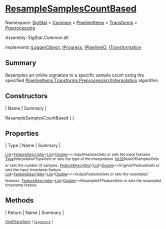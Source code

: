 # [ResampleSamplesCountBased](./ResampleSamplesCountBased.md)

Namespace: [SigStat]() > [Common](./../../../README.md) > [PipelineItems]() > [Transforms]() > [Preprocessing](./README.md)

Assembly: SigStat.Common.dll

Implements [ILoggerObject](./../../../ILoggerObject.md), [IProgress](./../../../Helpers/IProgress.md), [IPipelineIO](./../../../Pipeline/IPipelineIO.md), [ITransformation](./../../../ITransformation.md)

## Summary
Resamples an online signature to a specific sample count using the specified [PipelineItems.Transforms.Preprocessing.IInterpolation](https://github.com/hargitomi97/sigstat/blob/master/docs/md/SigStat/Common/PipelineItems/Transforms/Preprocessing/IInterpolation.md) algorithm

## Constructors

| Name | Summary | 

ResampleSamplesCountBased (  )<sub></sub>


## Properties

| Type | Name | Summary | 

<sub>[List](https://docs.microsoft.com/en-us/dotnet/api/System.Collections.Generic.List-1)\<[FeatureDescriptor](./../../../FeatureDescriptor-1.md)\<[List](https://docs.microsoft.com/en-us/dotnet/api/System.Collections.Generic.List-1)\<[Double](https://docs.microsoft.com/en-us/dotnet/api/System.Double)>>></sub><sub>InputFeatures</sub><sub>Gets or sets the input features.</sub>
<sub>[Type](https://docs.microsoft.com/en-us/dotnet/api/System.Type)</sub><sub>InterpolationType</sub><sub>Gets or sets the type of the interpolation. <seealso cref="T:SigStat.Common.PipelineItems.Transforms.Preprocessing.IInterpolation" /></sub>
<sub>[Int32](https://docs.microsoft.com/en-us/dotnet/api/System.Int32)</sub><sub>NumOfSamples</sub><sub>Gets or sets the number of samples.</sub>
<sub>[FeatureDescriptor](./../../../FeatureDescriptor-1.md)\<[List](https://docs.microsoft.com/en-us/dotnet/api/System.Collections.Generic.List-1)\<[Double](https://docs.microsoft.com/en-us/dotnet/api/System.Double)>></sub><sub>OriginalTFeature</sub><sub>Gets or sets the input timestamp feature.</sub>
<sub>[List](https://docs.microsoft.com/en-us/dotnet/api/System.Collections.Generic.List-1)\<[FeatureDescriptor](./../../../FeatureDescriptor-1.md)\<[List](https://docs.microsoft.com/en-us/dotnet/api/System.Collections.Generic.List-1)\<[Double](https://docs.microsoft.com/en-us/dotnet/api/System.Double)>>></sub><sub>OutputFeatures</sub><sub>Gets or sets the resampled  features.</sub>
<sub>[FeatureDescriptor](./../../../FeatureDescriptor-1.md)\<[List](https://docs.microsoft.com/en-us/dotnet/api/System.Collections.Generic.List-1)\<[Double](https://docs.microsoft.com/en-us/dotnet/api/System.Double)>></sub><sub>ResampledTFeature</sub><sub>Gets or sets the resampled timestamp feature.</sub>


## Methods

| Return | Name | Summary | 

<sub>[Void](https://docs.microsoft.com/en-us/dotnet/api/System.Void)</sub><sub>[Transform](./Methods/ResampleSamplesCountBased-100663801.md) ( [`Signature`](./../../../Signature.md) )</sub><sub></sub>


